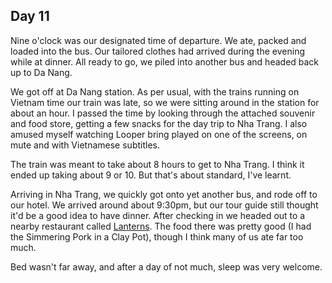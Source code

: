 ## Day 11

Nine o'clock was our designated time of departure. We ate, packed and loaded into the bus. Our tailored clothes had arrived during the evening while at dinner. All ready to go, we piled into another bus and headed back up to Da Nang. 

We got off at Da Nang station. As per usual, with the trains running on Vietnam time our train was late, so we were sitting around in the station for about an hour. I passed the time by looking through the attached souvenir and food store,  getting a few snacks for the day trip to Nha Trang. I also amused myself watching Looper bring played on one of the screens, on mute and with Vietnamese subtitles.

The train was meant to take about 8 hours to get to Nha Trang. I think it ended up taking about 9 or 10. But that's about standard, I've learnt.

Arriving in Nha Trang,  we quickly got onto yet another bus, and rode off to our hotel. We arrived around about 9:30pm, but our tour guide still thought it'd be a good idea to have dinner. After checking in we headed out to a nearby restaurant called [Lanterns]( http://www.tripadvisor.com/Restaurant_Review-g293928-d1515355-Reviews-Lanterns_Vietnamese_Restaurant-Nha_Trang_Khanh_Hoa_Province.html ). The food there was pretty good (I had the Simmering Pork in a Clay Pot), though I think many of us ate far too much.

Bed wasn't far away, and after a day of not much, sleep was very welcome. 